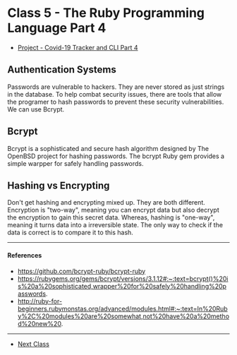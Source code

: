 # Class 5 - The Ruby Programming Language Part 4

- [Project - Covid-19 Tracker and CLI Part 4](https://github.com/cruzgerman216/CodeLabs-Ruby-on-Rails-Class-Notes/blob/main/C05-Intro-To-Ruby-Part-4/CLI_Project_part_4.md)

## Authentication Systems 
Passwords are vulnerable to hackers. They are never stored as just strings in the database. To help combat security issues, there are tools that allow the programer to hash passwords to prevent these security vulnerabilities. We can use Bcrypt. 

## Bcrypt 
Bcrypt is a sophisticated and secure hash algorithm designed by The OpenBSD project for hashing passwords. The bcrypt Ruby gem provides a simple warpper for safely handling passwords. 

## Hashing vs Encrypting 
Don't get hashing and encrypting mixed up. They are both different. Encryption is "two-way", meaning you can encrypt data but also decrypt the encryption to gain this secret data. Whereas, hashing is "one-way", meaning it turns data into a irreversible state. The only way to check if the data is correct is to compare it to this hash. 

---

#### References
- https://github.com/bcrypt-ruby/bcrypt-ruby
- https://rubygems.org/gems/bcrypt/versions/3.1.12#:~:text=bcrypt()%20is%20a%20sophisticated,wrapper%20for%20safely%20handling%20passwords.
- http://ruby-for-beginners.rubymonstas.org/advanced/modules.html#:~:text=In%20Ruby%2C%20modules%20are%20somewhat,not%20have%20a%20method%20new%20.

--- 
- [Next Class](https://github.com/cruzgerman216/CodeLabs-Ruby-on-Rails-Class-Notes/blob/main/C07-Intro-To-Rails/ruby_on_rails_notes.md)

